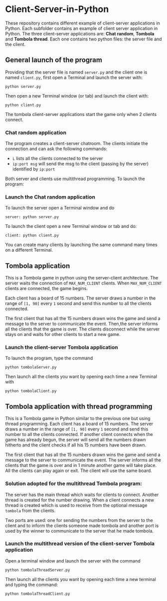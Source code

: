 # Client-Server-in-Python
These repository contains different example of client-server applications in Python. Each subfolder contains an example of client server application in Python. The three client-server applications are: **Chat random**, **Tombola** and **Tombola thread**. Each one contains two python files: the server file and the client.

## General launch of the program
Providing that the server file is named `server.py` and the client one is named `client.py`, first open a Terminal and launch the server with:
```
python server.py
```
Then open a new Terminal window (or tab) and launch the client with:
```
python client.py
```
The tombola client-server applications start the game only when 2 clients connect.

### Chat random application
The program creates a client-server chatroom. The clients initiate the connection and can ask the following commands:

- `L` lists all the clients connected to the server
- `ip:port msg` will send the msg to the client (passing by the server) identified by `ip:port`
 
Both server and clients use multithread programming. To launch the program:
### Launch the Chat random application
To launch the server open a Terminal window and do
```
server: python server.py
```
To launch the client open a new Terminal window or tab and do:

```
client: python client.py
```
You can create many clients by launching the same command many times on a different Terminal.
  
## Tombola application
This is a Tombola game in python using the server-client architecture. The server waits the connection of `MAX_NUM_CLIENT` clients. When `MAX_NUM_CLIENT` clients are connected, the game begins.
 
Each client has a board of 15 numbers. The server draws a number in the range of `[1, 90]` every `1` second and send this number to all the clients connected.
 
The first client that has all the 15 numbers drawn wins the game and send a message to the server to communicate the event. Then,the server informs all the clients that the game is over. The clients disconnect while the server stays on and waits for other clients to start a new game.

### Launch the client-server Tombola application
To launch the program, type the command
```
python tombolaServer.py
```

Then launch all the clients you want by opening each time a new Terminal with
```
python tombolaClient.py
```
  
## Tombola application with thread programming
This is a Tombola game in Python similar to the previous one but using thread programming. Each client has a board of 15 numbers. The server draws a number in the range of `[1, 90]` every `1` second and send this number to all the clients connected.
If another client connects when the game has already begun, the server will send all the numbers drawn hitherto and the client checks if all his 15 numbers have been drawn. 

The first client that has all the 15 numbers drawn wins the game and send a message to the server to communicate the event. The server informs all the clients that the game
 is over and in 1 minute another game will take place. All the clients can play again or exit. The client will use the same board.

### Solution adopted for the multithread Tombola program:
The server has the main thread which waits for clients to connect. Another thread is created for the number drawing. When a client connects a new thread is created which is used to receive from the optional message `tombola` from the clients.

Two ports are used: one for sending the numbers from the server to the client and to inform the clients someone made tombola and another port is used by the winner to communicate to the server that he made tombola.

### Launch the multithread version of the client-server Tombola application
Open a terminal window and launch the server with the command

```python tombolaThreadServer.py```

Then launch all the clients you want by opening each time a new terminal and typing the command:
```
python tombolaThreadClient.py
```
